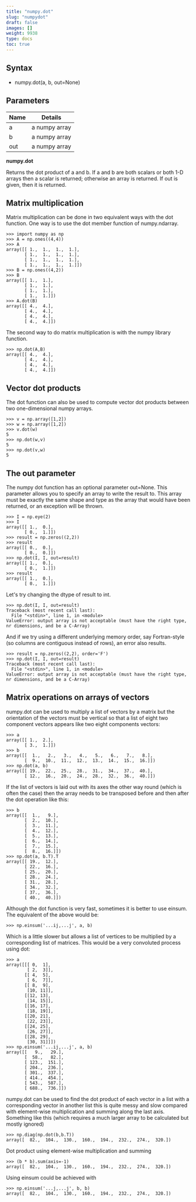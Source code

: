 ```yaml
---
title: "numpy.dot"
slug: "numpydot"
draft: false
images: []
weight: 9938
type: docs
toc: true
---
```


## Syntax
 - numpy.dot(a, b, out=None)

## Parameters


| Name | Details |
| ------ | ------ |
| a   | a numpy array   |
| b   | a numpy array   |
| out   | a numpy array   |


**numpy.dot**


Returns the dot product of a and b. If a and b are both scalars or both 1-D arrays then a scalar is returned; otherwise an array is returned. If out is given, then it is returned.

## Matrix multiplication
Matrix multiplication can be done in two equivalent ways with the dot function. One way is to use the dot member function of numpy.ndarray.

    >>> import numpy as np
    >>> A = np.ones((4,4))
    >>> A
    array([[ 1.,  1.,  1.,  1.],
           [ 1.,  1.,  1.,  1.],
           [ 1.,  1.,  1.,  1.],
           [ 1.,  1.,  1.,  1.]])
    >>> B = np.ones((4,2))
    >>> B
    array([[ 1.,  1.],
           [ 1.,  1.],
           [ 1.,  1.],
           [ 1.,  1.]])
    >>> A.dot(B)
    array([[ 4.,  4.],
           [ 4.,  4.],
           [ 4.,  4.],
           [ 4.,  4.]])

The second way to do matrix multiplication is with the numpy library function.     

    >>> np.dot(A,B)
    array([[ 4.,  4.],
           [ 4.,  4.],
           [ 4.,  4.],
           [ 4.,  4.]])

## Vector dot products
The dot function can also be used to compute vector dot products between two one-dimensional numpy arrays.

    >>> v = np.array([1,2])
    >>> w = np.array([1,2])
    >>> v.dot(w)
    5
    >>> np.dot(w,v)
    5
    >>> np.dot(v,w)
    5



## The out parameter
The numpy dot function has an optional parameter out=None. This parameter allows you to specify an array to write the result to. This array must be exactly the same shape and type as the array that would have been returned, or an exception will be thrown.

    >>> I = np.eye(2)
    >>> I
    array([[ 1.,  0.],
           [ 0.,  1.]])
    >>> result = np.zeros((2,2))
    >>> result
    array([[ 0.,  0.],
           [ 0.,  0.]])
    >>> np.dot(I, I, out=result)
    array([[ 1.,  0.],
           [ 0.,  1.]])
    >>> result
    array([[ 1.,  0.],
           [ 0.,  1.]])

Let's try changing the dtype of result to int.

    >>> np.dot(I, I, out=result)
    Traceback (most recent call last):
      File "<stdin>", line 1, in <module>
    ValueError: output array is not acceptable (must have the right type, nr dimensions, and be a C-Array)

And if we try using a different underlying memory order, say Fortran-style (so columns are contiguous instead of rows), an  error also results.

    >>> result = np.zeros((2,2), order='F')
    >>> np.dot(I, I, out=result)
    Traceback (most recent call last):
      File "<stdin>", line 1, in <module>
    ValueError: output array is not acceptable (must have the right type, nr dimensions, and be a C-Array)

   




## Matrix operations on arrays of vectors
numpy.dot can be used to multiply a list of vectors by a matrix but the orientation of the vectors must be vertical so that a list of eight two component vectors appears like two eight components vectors:

    >>> a
    array([[ 1.,  2.],
           [ 3.,  1.]])
    >>> b
    array([[  1.,   2.,   3.,   4.,   5.,   6.,   7.,   8.],
           [  9.,  10.,  11.,  12.,  13.,  14.,  15.,  16.]])
    >>> np.dot(a, b)
    array([[ 19.,  22.,  25.,  28.,  31.,  34.,  37.,  40.],
           [ 12.,  16.,  20.,  24.,  28.,  32.,  36.,  40.]])

If the list of vectors is laid out with its axes the other way round (which is often the case) then the array needs to be transposed before and then after the dot operation like this:

    >>> b
    array([[  1.,   9.],
           [  2.,  10.],
           [  3.,  11.],
           [  4.,  12.],
           [  5.,  13.],
           [  6.,  14.],
           [  7.,  15.],
           [  8.,  16.]])
    >>> np.dot(a, b.T).T
    array([[ 19.,  12.],
           [ 22.,  16.],
           [ 25.,  20.],
           [ 28.,  24.],
           [ 31.,  28.],
           [ 34.,  32.],
           [ 37.,  36.],
           [ 40.,  40.]])

Although the dot function is very fast, sometimes it is better to use einsum. The equivalent of the above would be:

    >>> np.einsum('...ij,...j', a, b)

Which is a little slower but allows a list of vertices to be multiplied by a corresponding list of matrices. This would be a very convoluted process using dot:

    >>> a
    array([[[ 0,  1],
            [ 2,  3]],
           [[ 4,  5],
            [ 6,  7]],
           [[ 8,  9],
            [10, 11]],
           [[12, 13],
            [14, 15]],
           [[16, 17],
            [18, 19]],
           [[20, 21],
            [22, 23]],
           [[24, 25],
            [26, 27]],
           [[28, 29],
            [30, 31]]])
    >>> np.einsum('...ij,...j', a, b)
    array([[   9.,   29.],
           [  58.,   82.],
           [ 123.,  151.],
           [ 204.,  236.],
           [ 301.,  337.],
           [ 414.,  454.],
           [ 543.,  587.],
           [ 688.,  736.]])

numpy.dot can be used to find the dot product of each vector in a list with a corresponding vector in another list this is quite messy and slow compared with element-wise multiplication and summing along the last axis. Something like this (which requires a much larger array to be calculated but mostly ignored)

    >>> np.diag(np.dot(b,b.T))
    array([  82.,  104.,  130.,  160.,  194.,  232.,  274.,  320.])

Dot product using element-wise multiplication and summing

    >>> (b * b).sum(axis=-1)
    array([  82.,  104.,  130.,  160.,  194.,  232.,  274.,  320.])

Using einsum could be achieved with

    >>> np.einsum('...j,...j', b, b)
    array([  82.,  104.,  130.,  160.,  194.,  232.,  274.,  320.])




